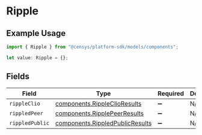 # Ripple

## Example Usage

```typescript
import { Ripple } from "@censys/platform-sdk/models/components";

let value: Ripple = {};
```

## Fields

| Field                                                                              | Type                                                                               | Required                                                                           | Description                                                                        |
| ---------------------------------------------------------------------------------- | ---------------------------------------------------------------------------------- | ---------------------------------------------------------------------------------- | ---------------------------------------------------------------------------------- |
| `rippleClio`                                                                       | [components.RippleClioResults](../../models/components/rippleclioresults.md)       | :heavy_minus_sign:                                                                 | N/A                                                                                |
| `rippledPeer`                                                                      | [components.RipplePeerResults](../../models/components/ripplepeerresults.md)       | :heavy_minus_sign:                                                                 | N/A                                                                                |
| `rippledPublic`                                                                    | [components.RippledPublicResults](../../models/components/rippledpublicresults.md) | :heavy_minus_sign:                                                                 | N/A                                                                                |